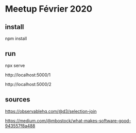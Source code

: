# Meetup Février 2020

## install

npm install

## run

npx serve

http://localhost:5000/1

http://localhost:5000/2

## sources

https://observablehq.com/@d3/selection-join

https://medium.com/@mbostock/what-makes-software-good-943557f8a488

